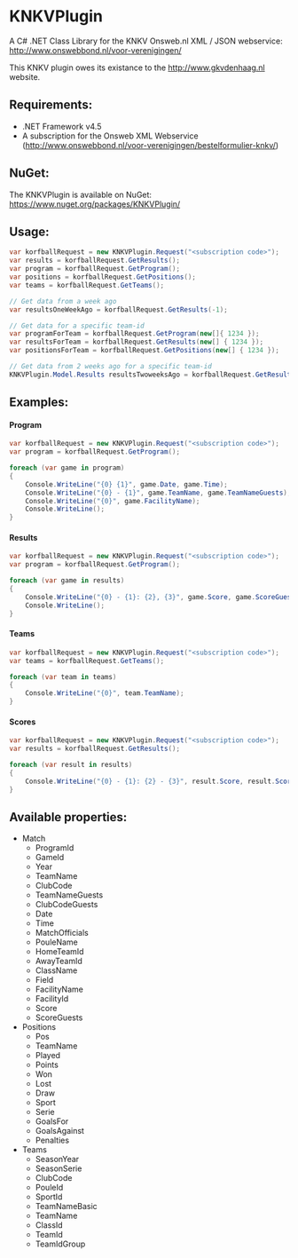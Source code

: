 KNKVPlugin
==========

A C# .NET Class Library for the KNKV Onsweb.nl XML / JSON webservice: http://www.onswebbond.nl/voor-verenigingen/

This KNKV plugin owes its existance to the http://www.gkvdenhaag.nl website.

## Requirements:
* .NET Framework v4.5
* A subscription for the Onsweb XML Webservice (http://www.onswebbond.nl/voor-verenigingen/bestelformulier-knkv/)

## NuGet:
The KNKVPlugin is available on NuGet: https://www.nuget.org/packages/KNKVPlugin/

## Usage:
```csharp
var korfballRequest = new KNKVPlugin.Request("<subscription code>");
var results = korfballRequest.GetResults();
var program = korfballRequest.GetProgram();
var positions = korfballRequest.GetPositions();
var teams = korfballRequest.GetTeams();

// Get data from a week ago
var resultsOneWeekAgo = korfballRequest.GetResults(-1);

// Get data for a specific team-id
var programForTeam = korfballRequest.GetProgram(new[]{ 1234 });
var resultsForTeam = korfballRequest.GetResults(new[] { 1234 });
var positionsForTeam = korfballRequest.GetPositions(new[] { 1234 });

// Get data from 2 weeks ago for a specific team-id
KNKVPlugin.Model.Results resultsTwoweeksAgo = korfballRequest.GetResults(new[] { 1234 }, -2);
```

## Examples:
#### Program
```csharp
var korfballRequest = new KNKVPlugin.Request("<subscription code>");
var program = korfballRequest.GetProgram();

foreach (var game in program)
{
	Console.WriteLine("{0} {1}", game.Date, game.Time);
	Console.WriteLine("{0} - {1}", game.TeamName, game.TeamNameGuests);
	Console.WriteLine("{0}", game.FacilityName);
	Console.WriteLine();
}
```

#### Results
```csharp
var korfballRequest = new KNKVPlugin.Request("<subscription code>");
var program = korfballRequest.GetProgram();

foreach (var game in results)
{
	Console.WriteLine("{0} - {1}: {2}, {3}", game.Score, game.ScoreGuests, game.TeamName, game.TeamNameGuests);
	Console.WriteLine();
}
```

#### Teams
```csharp
var korfballRequest = new KNKVPlugin.Request("<subscription code>");
var teams = korfballRequest.GetTeams();

foreach (var team in teams)
{
	Console.WriteLine("{0}", team.TeamName);
}
```

#### Scores
```csharp
var korfballRequest = new KNKVPlugin.Request("<subscription code>");
var results = korfballRequest.GetResults();

foreach (var result in results)
{
	Console.WriteLine("{0} - {1}: {2} - {3}", result.Score, result.ScoreGuests, result.TeamName, result.TeamNameGuests);
}
```

## Available properties:
* Match
	* ProgramId
	* GameId
	* Year
	* TeamName
	* ClubCode
	* TeamNameGuests
	* ClubCodeGuests
	* Date
	* Time
	* MatchOfficials
	* PouleName
	* HomeTeamId
	* AwayTeamId
	* ClassName
	* Field
	* FacilityName
	* FacilityId
	* Score
	* ScoreGuests
* Positions
	* Pos
	* TeamName
	* Played
	* Points
	* Won
	* Lost
	* Draw
	* Sport
	* Serie
	* GoalsFor
	* GoalsAgainst
	* Penalties
* Teams
	* SeasonYear
	* SeasonSerie
	* ClubCode
	* PouleId
	* SportId
	* TeamNameBasic
	* TeamName
	* ClassId
	* TeamId
	* TeamIdGroup